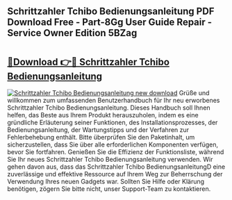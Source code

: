 ## Schrittzahler Tchibo Bedienungsanleitung PDF Download Free - Part-8Gg User Guide Repair - Service Owner Edition 5BZag

# <h2><a href="http://df64ly.blite.top/?on=Schrittzahler+Tchibo+Bedienungsanleitung">🔗Download 👉🔴 Schrittzahler Tchibo Bedienungsanleitung</a></h2>

[![Schrittzahler Tchibo Bedienungsanleitung new download](https://i.imgur.com/lujVjoI.png)](http://df64ly.blite.top/?on=Schrittzahler+Tchibo+Bedienungsanleitung)
Grüße und willkommen zum umfassenden Benutzerhandbuch für Ihr neu erworbenes Schrittzahler Tchibo Bedienungsanleitung. Dieses Handbuch soll Ihnen helfen, das Beste aus Ihrem Produkt herauszuholen, indem es eine gründliche Erläuterung seiner Funktionen, des Installationsprozesses, der Bedienungsanleitung, der Wartungstipps und der Verfahren zur Fehlerbehebung enthält. Bitte überprüfen Sie den Paketinhalt, um sicherzustellen, dass Sie über alle erforderlichen Komponenten verfügen, bevor Sie fortfahren. Genießen Sie die Effizienz der Funktionsliste, während Sie Ihr neues Schrittzahler Tchibo Bedienungsanleitung verwenden. Wir gehen davon aus, dass das Schrittzahler Tchibo BedienungsanleitungD eine zuverlässige und effektive Ressource auf Ihrem Weg zur Beherrschung der Verwendung Ihres neuen Gadgets war. Sollten Sie Hilfe oder Klärung benötigen, zögern Sie bitte nicht, unser Support-Team zu kontaktieren.
